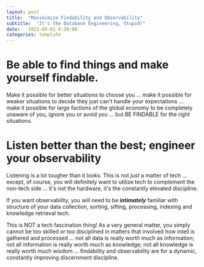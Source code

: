 ```yaml
---
layout: post
title:  "Maximimize Findability and Observability"
subtitle:  "It's the Database Engineering, Stupid!"
date:   2023-08-01 4:30:00
categories: template
---
```



# Be able to find things and make yourself findable.

Make it possible for better situations to choose you ... make it possible for weaker situations to decide they just can't handle your expectations ... make it possible for large factions of the global economy to be completely unaware of you, ignore you or avoid you ... but BE FINDABLE for the right situations.

# Listen better than the best; engineer your observability

Listening is a lot tougher than it looks. This is not *just* a matter of tech ... except, of course, you will definitely want to utilize tech to complement the non-tech side ... it's not the hardware, it's the constantly elevated discipline.

If you want observability, you will need to be ***intimately*** familiar with structure of your data collection, sorting, sifting, processing, indexing and knowledge retrieval tech. 

This is NOT a tech fascination thing! As a very general matter, you simply cannot be too skilled or too disciplined in matters that involved how intell is gathered and processed ... not all data is really worth much as information; not all information is really worth much as knowledge; not all knowledge is really worth much wisdom ... findability and observability are for a dynamic, constantly improving discernment discipline.